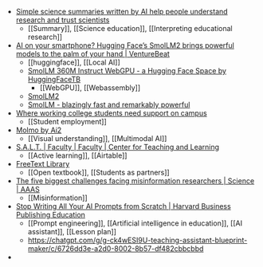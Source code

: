 - [Simple science summaries written by AI help people understand research and trust scientists](https://theconversation.com/simple-science-summaries-written-by-ai-help-people-understand-research-and-trust-scientists-241105)
	- [[Summary]], [[Science education]], [[Interpreting educational research]]
- [AI on your smartphone? Hugging Face’s SmolLM2 brings powerful models to the palm of your hand | VentureBeat](https://venturebeat.com/ai/ai-on-your-smartphone-hugging-faces-smollm2-brings-powerful-models-to-the-palm-of-your-hand/)
	- [[huggingface]], [[Local AI]]
	- [SmolLM 360M Instruct WebGPU - a Hugging Face Space by HuggingFaceTB](https://huggingface.co/spaces/HuggingFaceTB/SmolLM-360M-Instruct-WebGPU)
		- [[WebGPU]], [[Webassembly]]
	- [SmolLM2](https://simonwillison.net/2024/Nov/2/smollm2/)
	- [SmolLM - blazingly fast and remarkably powerful](https://huggingface.co/blog/smollm)
- [Where working college students need support on campus](https://www.insidehighered.com/news/student-success/college-experience/2024/10/31/where-working-college-students-need-support)
	- [[Student employment]]
- [Molmo by Ai2](https://molmo.allenai.org/)
	- [[Visual understanding]], [[Multimodal AI]]
- [S.A.L.T. | Faculty | Faculty | Center for Teaching and Learning](https://ctl.uga.edu/faculty/teaching-resources/salt/)
	- [[Active learning]], [[Airtable]]
- [FreeText Library](https://www.freetext.org/)
	- [[Open textbook]], [[Students as partners]]
- [The five biggest challenges facing misinformation researchers | Science | AAAS](https://www.science.org/content/article/five-biggest-challenges-facing-misinformation-researchers)
	- [[Misinformation]]
- [Stop Writing All Your AI Prompts from Scratch | Harvard Business Publishing Education](https://hbsp.harvard.edu/inspiring-minds/an-ai-prompting-template-for-teaching-tasks)
	- [[Prompt engineering]], [[Artificial intelligence in education]], [[AI assistant]], [[Lesson plan]]
	- https://chatgpt.com/g/g-ck4wESI9U-teaching-assistant-blueprint-maker/c/6726dd3e-a2d0-8002-8b57-df482cbbcbbd
-
